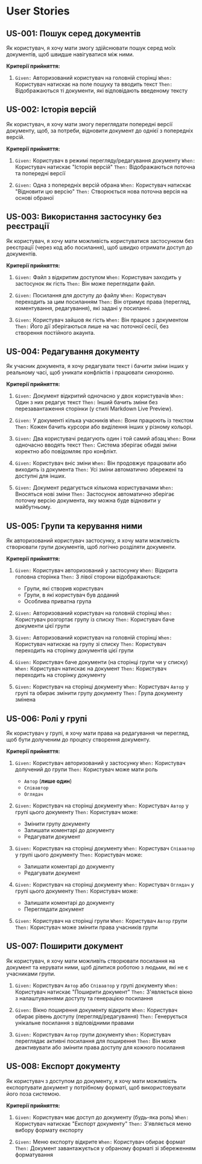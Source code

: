 # User Stories

## US-001: Пошук серед документів

Як користувач, я хочу мати змогу здійснювати пошук серед моїх документів, щоб швидше навігуватися між ними.

**Критерії прийняття:**

1. `Given:` Авторизований користувач на головній сторінці
`When:` Користувач натискає на поле пошуку та вводить текст
`Then:` Відображаються ті документи, які відповідають введеному тексту

## US-002: Історія версій

Як користувач, я хочу мати змогу переглядати попередні версії документу, щоб, за потреби, відновити документ до однієї з попередніх версій.

**Критерії прийняття:**

1. `Given:` Користувач в режимі перегляду/редагування документу
`When:` Користувач натискає "Історія версій"
`Then:` Відображаються поточна та попередні версії

2. `Given:` Одна з попередніх версій обрана
`When:` Користувач натискає "Відновити цю версію"
`Then:` Створюється нова поточна версія на основі обраної

## US-003: Використання застосунку без реєстрації

Як користувач, я хочу мати можливість користуватися застосунком без реєстрації (через код або посилання), щоб швидко отримати доступ до документів.

**Критерії прийняття:**

1. `Given:` Файл з відкритим доступом
`When:` Користувач заходить у застосунок як гість
`Then:` Він може переглядати файл.

2. `Given:` Посилання для доступу до файлу
`When:` Користувач переходить за цим посиланням
`Then:` Він отримує права (перегляд, коментування, редагування), які задані у посиланні.

3. `Given:` Користувач зайшов як гість
`When:` Він працює з документом
`Then:` Його дії зберігаються лише на час поточної сесії, без створення постійного акаунта.

## US-004: Редагування документу

Як учасник документа, я хочу редагувати текст і бачити зміни інших у реальному часі, щоб уникати конфліктів і працювати синхронно.

**Критерії прийняття:**

1. `Given:` Документ відкритий одночасно у двох користувачів
`When:` Один з них редагує текст
`Then:` Інший бачить зміни без перезавантаження сторінки (у стилі Markdown Live Preview).

2. `Given:` У документі кілька учасників
`When:` Вони працюють із текстом
`Then:` Кожен бачить курсори або виділення інших у різному кольорі.

3. `Given:` Два користувачі редагують один і той самий абзац
`When:` Вони одночасно вводять текст
`Then:` Система зберігає обидві зміни коректно або повідомляє про конфлікт.

4. `Given:` Користувач вніс зміни
`When:` Він продовжує працювати або виходить із документа
`Then:` Усі зміни автоматично збережені та доступні для інших.

5. `Given:` Документ редагується кількома користувачами
`When:` Вносяться нові зміни
`Then:` Застосунок автоматично зберігає поточну версію документа, яку можна буде відновити у майбутньому.

## US-005: Групи та керування ними

Як авторизований користувач застосунку, я хочу мати можливість створювати групи документів, щоб логічно розділяти документи.

**Критерії прийняття:**

1. `Given:` Користувач авторизований у застосунку
`When:` Відкрита головна сторінка
`Then:` З лівої сторони відображаються:
    - Групи, які створив користувач
    - Групи, в які користувач був доданий
    - Особлива приватна група

2. `Given:` Авторизований користувач на головній сторінці
`When:` Користувач розгортає групу із списку
`Then:` Користувач баче документи цієї групи

3. `Given:` Авторизований користувач на головній сторінці
`When:` Користувач натискає на групу зі списку
`Then:` Користувач переходить на сторінку документів цієї групи

4. `Given:` Користувач баче документи (на сторінці групи чи у списку)
`When:` Користувач натискає на документ
`Then:` Користувач переходить на сторінку документу

5. `Given:` Користувач на сторінці документу
`When:` Користувач `Автор` у групі та обирає змінити групу документу
`Then:` Група документу змінена

## US-006: Ролі у групі

Як користувач у групі, я хочу мати права на редагування чи перегляд, щоб бути долученим до процесу створення документу.

**Критерії прийняття:**

1. `Given:` Користувач авторизований у застосунку
`When:` Користувач долучений до групи
`Then:` Користувач може мати роль
    - `Автор` (**лише один**)
    - `Співавтор`
    - `Оглядач`

2. `Given:` Користувач на сторінці документу
`When:` Користувач `Автор` у групі цього документу
`Then:` Користувач може:
    - Змінити групу документу
    - Залишати коментарі до документу
    - Редагувати документ

3. `Given:` Користувач на сторінці документу
`When:` Користувач `Співавтор` у групі цього документу
`Then:` Користувач може:
    - Залишати коментарі до документу
    - Редагувати документ

4. `Given:` Користувач на сторінці документу
`When:` Користувач `Оглядач` у групі цього документу
`Then:` Користувач може:
    - Залишати коментарі до документу
    - Переглядати документ

5. `Given:` Користувач на сторінці групи
`When:` Користувач `Автор` групи
`Then:` Користувач може змінити права учасників групи

## US-007: Поширити документ

Як користувач, я хочу мати можливіть створювати посилання на документ та керувати ними, щоб ділитися роботою з людьми, які не є учасниками групи.

1. `Given:` Користувач `Автор` або `Співавтор` у групі документу
`When:` Користувач натискає "Поширити документ"
`Then:` З'являється вікно з налаштуваннями доступу та генерацією посилання

2. `Given:` Вікно поширення документу відкрите
`When:` Користувач обирає рівень доступу (перегляд/редагування)
`Then:` Генерується унікальне посилання з відповідними правами

3. `Given:` Користувач `Автор` групи документу
`When:` Користувач переглядає активні посилання для поширення
`Then:` Він може деактивувати або змінити права доступу для кожного посилання

## US-008: Експорт документу

Як користувач з доступом до документу, я хочу мати можливість експортувати документ у потрібному форматі, щоб використовувати його поза системою.

**Критерії прийняття:**

1. `Given:` Користувач має доступ до документу (будь-яка роль)
`When:` Користувач натискає "Експорт документу"
`Then:` З'являється меню вибору формату експорту

2. `Given:` Меню експорту відкрите
`When:` Користувач обирає формат
`Then:` Документ завантажується у обраному форматі зі збереженням форматування
